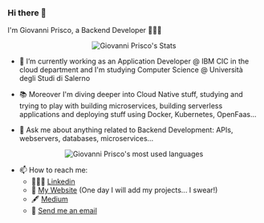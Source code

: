 ### Hi there 👋

I'm Giovanni Prisco, a Backend Developer 👨🏻‍💻

<p align="center">
  <img src="https://github-readme-stats.vercel.app/api?username=Gprisco&show_icons=true&theme=react" alt="Giovanni Prisco's Stats" />
</p>

- 🌱 I’m currently working as an Application Developer @ IBM CIC in the cloud department and I'm studying Computer Science @ Università degli Studi di Salerno

- 📚 Moreover I'm diving deeper into Cloud Native stuff, studying and trying to play with building microservices, building serverless applications and deploying stuff using Docker, Kubernetes, OpenFaas...

- 💬 Ask me about anything related to Backend Development: APIs, webservers, databases, microservices...

<p align="center">
  <img src="https://github-readme-stats.vercel.app/api/top-langs/?username=anuraghazra&layout=compact&theme=react" alt="Giovanni Prisco's most used languages" />
</p>

- 📫 How to reach me: 
  - 👨🏻‍💻 [Linkedin](https://www.linkedin.com/in/priscogiovanni/)
  - 🚀 [My Website](https://prisco.dev) (One day I will add my projects... I swear!)
  - 🖋 [Medium](https://medium.com/@gprisco)
  - 📧 [Send me an email](mailto:giovanni@prisco.dev)
